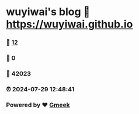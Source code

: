 # wuyiwai's blog :link: https://wuyiwai.github.io 
### :page_facing_up: [12](https://wuyiwai.github.io/tag.html) 
### :speech_balloon: 0 
### :hibiscus: 42023 
### :alarm_clock: 2024-07-29 12:48:41 
### Powered by :heart: [Gmeek](https://github.com/Meekdai/Gmeek)
